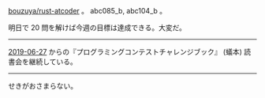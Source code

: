 [bouzuya/rust-atcoder][] 。 abc085_b, abc104_b 。

明日で 20 問を解けば今週の目標は達成できる。大変だ。

---

[2019-06-27][] からの『プログラミングコンテストチャレンジブック』 (蟻本) 読書会を継続している。

---

せきがおさまらない。

[2019-06-27]: https://blog.bouzuya.net/2019/06/27/
[bouzuya/rust-atcoder]: https://github.com/bouzuya/rust-atcoder
